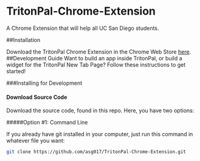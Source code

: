 # TritonPal-Chrome-Extension
A Chrome Extension that will help all UC San Diego students. 


##Installation

Download the TritonPal Chrome Extension in the Chrome Web Store [here](www.google.com).
##Development Guide
Want to build an app inside TritonPal, or build a widget for the TritonPal New Tab Page? Follow these instructions to get started!

###Installing for Development

#### Download Source Code
Download the source code, found in this repo. Here, you have two options:

#####Option #1: Command Line

If you already have git installed in your computer, just run this command in whatever file you want:

```bash
git clone https://github.com/asg017/TritonPal-Chrome-Extension.git
```
